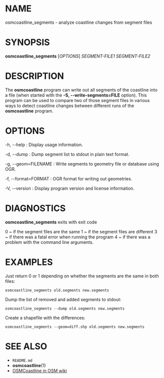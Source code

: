 
# NAME

osmcoastline_segments - analyze coastline changes from segment files


# SYNOPSIS

**osmcoastline_segments** \[*OPTIONS*\] *SEGMENT-FILE1* *SEGMENT-FILE2*


# DESCRIPTION

The **osmcoastline** program can write out all segments of the coastline into a
file (when started with the **-S, --write-segments=FILE** option). This program
can be used to compare two of those segment files in various ways to detect
coastline changes between different runs of the **osmcoastline** program.


# OPTIONS

-h, --help
:   Display usage information.

-d, --dump
:   Dump segment list to stdout in plain text format.

-g, --geom=FILENAME
:   Write segments to geometry file or database using OGR.

-f, --format=FORMAT
:   OGR format for writing out geometries.

-V, --version
:   Display program version and license information.


# DIAGNOSTICS

**osmcoastline_segments** exits with exit code

0
  ~ if the segment files are the same
1
  ~ if the segment files are different
3
  ~ if there was a fatal error when running the program
4
  ~ if there was a problem with the command line arguments.


# EXAMPLES

Just return 0 or 1 depending on whether the segments are the same in both files:

    osmcoastline_segments old.segments new.segments

Dump the list of removed and added segments to stdout:

    osmcoastline_segments --dump old.segments new.segments

Create a shapefile with the differences:

    osmcoastline_segments --geom=diff.shp old.segments new.segments


# SEE ALSO

* `README.md`
* **osmcoastline**(1)
* [OSMCoastline in OSM wiki](http://wiki.openstreetmap.org/wiki/OSMCoastline)

